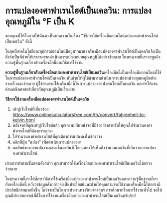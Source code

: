 การแปลงองศาฟาเรนไฮต์เป็นเคลวิน: การแปลงอุณหภูมิใน °F เป็น K
===========================================================

ขอบคุณที่ให้โอกาสให้ฉันมาเป็นบทความในเรื่อง "วิธีการใช้เครื่องมือออนไลน์แปลงองศาฟาเรนไฮต์เป็นเคลวิน" ดังนี้

ในยุคที่เทคโนโลยีและอุปกรณ์ออนไลน์มีอยู่มากมาย เครื่องมือแปลงองศาฟาเรนไฮต์เป็นเคลวินจึงเป็นสิ่งจำเป็นที่ช่วยให้เราสามารถดำเนินการแปลงหน่วยอุณหภูมิได้อย่างง่ายดาย ในบทความนี้เราจะพูดถึงความรู้พื้นฐานเกี่ยวกับเครื่องมือนี้และวิธีการใช้งาน

**ความรู้พื้นฐานเกี่ยวกับเครื่องมือแปลงองศาฟาเรนไฮต์เป็นเคลวิน**เครื่องมือนี้เป็นเครื่องมือออนไลน์ที่ใช้ในการแปลงองศาฟาเรนไฮต์เป็นเคลวิน มันช่วยให้ผู้ใช้สามารถดำเนินการแปลงหน่วยอุณหภูมิอย่างรวดเร็วและง่ายดาย ผู้ใช้สามารถใช้เครื่องมือนี้ในการแปลงองศาฟาเรนไฮต์เป็นเคลวิน และทำให้งานด้านคณิตศาสตร์เกี่ยวกับอุณหภูมิเป็นเรื่องง่าย

**วิธีการใช้งานเครื่องมือแปลงองศาฟาเรนไฮต์เป็นเคลวิน**

1. เข้าสู่เว็บไซต์ที่เกี่ยวข้อง: <https://www.onlinecalculatorsfree.com/th/convert/fahrenheit-to-kelvin.html>
2. หลังจากที่คุณเข้าสู่เว็บไซต์แล้ว คุณจะพบกับหน้าจอที่มีช่องว่างสำหรับให้คุณใส่จำนวนองศาฟาเรนไฮต์ที่ต้องการแปลง
3. ใส่จำนวนองศาฟาเรนไฮต์ที่คุณต้องการแปลงลงในช่องว่าง
4. คลิกที่ปุ่ม "แปลง" เพื่อดำเนินการแปลงองศา
5. ผลลัพธ์ของการแปลงจะแสดงขึ้นมาทันที โดยแสดงให้เห็นถึงจำนวนเคลวินที่เกิดจากการแปลงองศาฟาเรนไฮต์

ผ่านการทำตามขั้นตอนดังกล่าว คุณสามารถใช้เครื่องมือแปลงองศาฟาเรนไฮต์เป็นเคลวินได้อย่างง่ายดาย

ในบทความนี้เราได้ศึกษาวิธีการใช้เครื่องมือแปลงองศาฟาเรนไฮต์เป็นเคลวินและความรู้พื้นฐานเกี่ยวกับเครื่องมือนี้ หวังว่าข้อมูลดังกล่าวจะเป็นประโยชน์และช่วยให้คุณสามารถใช้งานเครื่องมือนี้ได้อย่างมีประสิทธิภาพมากยิ่งขึ้น ไม่ว่าจะเป็นในการทำงานทางวิทยาศาสตร์ การศึกษาหรือการใช้งานทั่วไป ขอให้คุณมีประสบการณ์ที่ดีในการใช้งานเครื่องมือแปลงองศาฟาเรนไฮต์เป็นเคลวินครับ/ค่ะ!